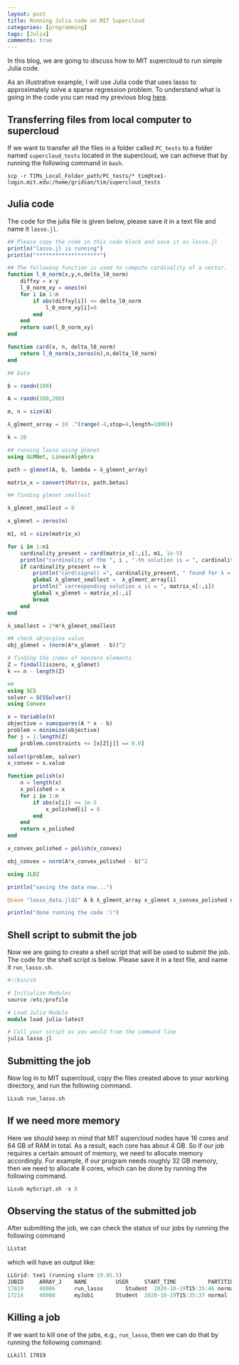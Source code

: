 ```yaml
---
layout: post 
title: Running Julia code on MIT Supercloud
categories: [programming] 
tags: [Julia]
comments: true 
---
```


In this blog, we are going to discuss how to MIT supercloud to run simple Julia code. 

As an illustrative example, I will use Julia code that uses lasso to approximately solve a sparse regression problem. To understand what is going in the code you can read my previous blog [here](https://shuvomoy.github.io/blog/programming/2020/01/23/Solving-sparse-regression-using-lasso.html). 

## Transferring files from local computer to supercloud

If we want to transfer all the files in a folder called `PC_tests` to a folder named `supercloud_tests` located in the supercloud, we can achieve that by running the following command in `bash`.

`scp -r TIMs_Local_Folder_path/PC_tests/* tim@txe1-login.mit.edu:/home/gridsan/tim/supercloud_tests`

## Julia code

The code for the julia file is given below, please save it in a text file and name it ``lasso.jl``.


```julia
## Please copy the code in this code block and save it as lasso.jl
println("lasso.jl is running")
println("********************")

## The following function is used to compute cardinality of a vector.
function l_0_norm(x,y,n,delta_l0_norm)
    diffxy = x-y
    l_0_norm_xy = ones(n)
    for i in 1:n
        if abs(diffxy[i]) <= delta_l0_norm
            l_0_norm_xy[i]=0
        end
    end
    return sum(l_0_norm_xy)
end

function card(x, n, delta_l0_norm)
    return l_0_norm(x,zeros(n),n,delta_l0_norm)
end

## Data

b = randn(100)

A = randn(100,200)

m, n = size(A)

λ_glment_array = 10 .^(range(-4,stop=4,length=1000))

k = 20

## running lasso using glmnet
using GLMNet, LinearAlgebra

path = glmnet(A, b, lambda = λ_glment_array)

matrix_x = convert(Matrix, path.betas)

## finding glmnet smallest

λ_glmnet_smallest = 0

x_glmnet = zeros(n)

m1, n1 = size(matrix_x)

for i in 1:n1
    cardinality_present = card(matrix_x[:,i], m1, 1e-5)
    println("cardinality of the ", i , "-th solution is = ", cardinality_present)
    if cardinality_present <= k
        println("card(signal) =", cardinality_present, " found for λ = ",  λ_glment_array[i])
        global λ_glmnet_smallest =  λ_glment_array[i]
        println(" corresponding solution x is = ", matrix_x[:,i])
        global x_glmnet = matrix_x[:,i]
        break
    end
end

λ_smallest = 2*m*λ_glmnet_smallest

## check objecgive value
obj_glmnet = (norm(A*x_glmnet - b))^2

# finding the index of nonzero elements
Z = findall(iszero, x_glmnet)
k == n - length(Z)

##
using SCS
solver = SCSSolver()
using Convex

x = Variable(n)
objective = sumsquares(A * x - b)
problem = minimize(objective)
for j = 1:length(Z)
    problem.constraints += [x[Z[j]] == 0.0]
end
solve!(problem, solver)
x_convex = x.value

function polish(x)
    n = length(x)
    x_polished = x
    for i in 1:n
        if abs(x[i]) <= 1e-5
            x_polished[i] = 0
        end
    end
    return x_polished
end

x_convex_polished = polish(x_convex)

obj_convex = norm(A*x_convex_polished - b)^2

using JLD2

println("saving the data now...")

@save "lasso_data.jld2" A b λ_glment_array x_glmnet x_convex_polished obj_glmnet obj_convex

println("done running the code :)")

```

## Shell script to submit the job

Now we are going to create a shell script that will be used to submit the job. The code for the shell script is below. Please save it in a text file, and name it ``run_lasso.sh``.


```julia
#!/bin/sh

# Initialize Modules
source /etc/profile

# Load Julia Module
module load julia-latest

# Call your script as you would from the command line
julia lasso.jl

```

## Submitting the job

Now log in to MIT supercloud, copy the files created above to your working directory, and run the following command.


```julia
LLsub run_lasso.sh
```

## If we need more memory

Here we should keep in mind that MIT supercloud nodes have 16 cores and 64 GB of RAM in total. As a result, each core has about 4 GB. So if our job requires a certain amount of memory, we need to allocate memory accordingly. For example, if our program needs roughly 32 GB memory, then we need to allocate 8 cores, which can be done by running the following command.


```julia
LLsub myScript.sh -s 8
```

## Observing the status of the submitted job

After submitting the job, we can check the status of our jobs by running the following command


```julia
LLstat
```

which will have an output like:


```julia
LLGrid: txe1 (running slurm 19.05.5)
JOBID     ARRAY_J    NAME         USER     START_TIME          PARTITION  CPUS  FEATURES  MIN_MEMORY  ST  NODELIST(REASON)
17019     40986      run_lasso       Student  2020-10-19T15:35:46 normal     1     xeon-e5   5G          R   gpu-2
17214     40980      myJob1       Student  2020-10-19T15:35:37 normal     1     xeon-e5   5G          R   gpu-2

```

## Killing a job

If we want to kill one of the jobs, e.g., ``run_lasso``, then we can do that by running the following command:


```
LLkill 17019
```

